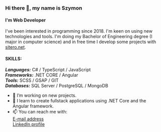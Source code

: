 ### Hi there 👋, my name is Szymon
#### I'm Web Developer

I've been interested in programming since 2018. 
I'm keen on using new technologies and tools. 
I'm doing my Bachelor of Engineering degree (I major in computer science) and in free time I develop some projects with [sitero.net](https://sitero.net).

#### SKILLS: 
***Languages:***  C# / TypeScript / JavaScript\
***Frameworks:***  .NET CORE / Angular\
***Tools:***  SCSS / GSAP / GIT\
***Databases:***  SQL Server / PostgreSQL / MongoDB

- 🔭 I’m working on new projects. 
- 🌱 I learn to create fullstack applications using .NET Core and the Angular framework.
- 📫 You can reach me with:\
     [E-mail address](mailto:szymon.sul3jczak@gmail.com)\
     [LinkedIn profile](https://www.linkedin.com/in/szymon-sulejczak-1984451b7/)
